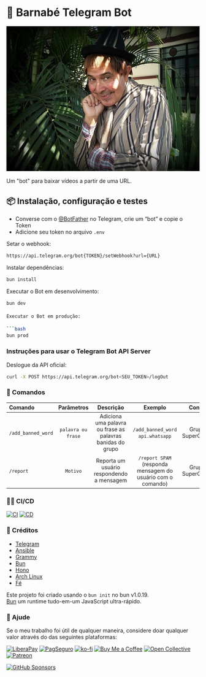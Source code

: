 # 🤖 Barnabé Telegram Bot

<!--suppress HtmlDeprecatedAttribute -->
<div align="center">
  <img src="./assets/img/barnabe.jpg" alt="Barnabé" />
</div>

Um "bot" para baixar vídeos a partir de uma URL.

## 📦 Instalação, configuração e testes

- Converse com o [@BotFather](https://t.me/botfather) no Telegram, crie um “bot” e copie o Token
- Adicione seu token no arquivo `.env`

Setar o webhook:

```bash
https://api.telegram.org/bot{TOKEN}/setWebhook?url={URL}
```

Instalar dependências:

```bash
bun install
```

Executar o Bot em desenvolvimento:

```bash
bun dev

Executar o Bot em produção:

```bash
bun prod
```

### Instruções para usar o Telegram Bot API Server

Deslogue da API oficial:

```bash
curl -X POST https://api.telegram.org/bot<SEU_TOKEN>/logOut
```

### 🦾 Comandos

| Comando      | Parâmetros | Descrição | Exemplo | Contexto |
| :--- | :---: | :---: | :---: | ---: |
| `/add_banned_word` | `palavra ou frase` | Adiciona uma palavra ou frase as palavras banidas do grupo | `/add_banned_word api.whatsapp` | Grupo ou SuperGrupo
| `/report` | `Motivo` | Reporta um usuário respondendo a mensagem | `/report SPAM` (responda mensagem do usuário com o comando) | Grupo ou SuperGrupo

### 🏃‍♂️ CI/CD

[![CI](https://github.com/sistematico/barnabe-telegram-bot/actions/workflows/ci.yml/badge.svg)](https://github.com/sistematico/barnabe-telegram-bot/actions/workflows/ci.yml)
[![CD](https://github.com/sistematico/barnabe-telegram-bot/actions/workflows/cd.yml/badge.svg)](https://github.com/sistematico/barnabe-telegram-bot/actions/workflows/cd.yml)

### 👏 Créditos

- [Telegram](https://telegram.org)
- [Ansible](https://www.ansible.com)
- [Grammy](https://grammy.dev)
- [Bun](https://bun.sh)
- [Hono](https://hono.dev)
- [Arch Linux](https://archlinux.org)
- [Fé](https://pt.wikipedia.org/wiki/Fé)

Este projeto foi criado usando o `bun init` no bun v1.0.19.   
[Bun](https://bun.sh) um runtime tudo-em-um JavaScript ultra-rápido.

### 🛟 Ajude

Se o meu trabalho foi útil de qualquer maneira, considere doar qualquer valor através do das seguintes plataformas:

[![LiberaPay](https://img.shields.io/badge/LiberaPay-gray?logo=liberapay&logoColor=white&style=flat-square)](https://liberapay.com/sistematico/donate) [![PagSeguro](https://img.shields.io/badge/PagSeguro-gray?logo=pagseguro&logoColor=white&style=flat-square)](https://pag.ae/bfxkQW) [![ko-fi](https://img.shields.io/badge/ko--fi-gray?logo=ko-fi&logoColor=white&style=flat-square)](https://ko-fi.com/K3K32RES9) [![Buy Me a Coffee](https://img.shields.io/badge/Buy_Me_a_Coffee-gray?logo=buy-me-a-coffee&logoColor=white&style=flat-square)](https://www.buymeacoffee.com/sistematico) [![Open Collective](https://img.shields.io/badge/Open_Collective-gray?logo=opencollective&logoColor=white&style=flat-square)](https://opencollective.com/sistematico) [![Patreon](https://img.shields.io/badge/Patreon-gray?logo=patreon&logoColor=white&style=flat-square)](https://patreon.com/sistematico)


[![GitHub Sponsors](https://img.shields.io/github/sponsors/sistematico?label=Github%20Sponsors)](https://github.com/sponsors/sistematico)


